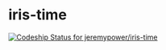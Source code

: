 # iris-time
[ ![Codeship Status for jeremypower/iris-time](https://app.codeship.com/projects/39c6f640-27df-0135-6f5e-7693ff866668/status?branch=master)](https://app.codeship.com/projects/223093)
